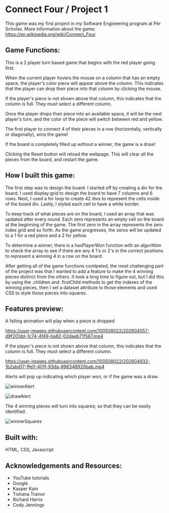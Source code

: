 # Connect Four / Project 1

This game was my first project in my Software Engineering program at Per Scholas. 
More information about the game: https://en.wikipedia.org/wiki/Connect_Four

## Game Functions: 

This is a 2 player turn based game that begins with the red player going first.

When the current player hovers the mouse on a column that has an empty space, the player's color piece will appear above the column. This indicates that the player can drop their piece into that column by clicking the mouse.

If the player's piece is not shown above that column, this indicates that the column is full. They must select a different column.

Once the player drops their piece into an available space, it will be the next player's turn, and the color of the piece will switch between red and yellow.

The first player to connect 4 of their pieces in a row (horizontally, vertically or diagonally), wins the game! 

If the board is completely filled up without a winner, the game is a draw!

Clicking the Reset button will reload the webpage. This will clear all the pieces from the board, and restart the game.


## How I built this game:

The first step was to design the board. I started off by creating a div for the board. I used display:grid to design the board to have 7 columns and 6 rows. Next, I used a for loop to create 42 divs to represent the cells inside of the board div. Lastly, I styled each cell to have a white border.

To keep track of what pieces are on the board, I used an array that was updated after every round. Each zero represents an empty cell on the board at the beginning of the game. The first zero in the array represents the zero index grid and so forth. As the game progresses, the zeros will be updated to a 1 for a red piece and a 2 for yellow.

To determine a winner, there is a hasPlayerWon function with an algorithim to check the array to see if there are any 4 1's or 2's in the correct positions to represent a winning 4 in a row on the board.

After getting all of the game functions comlpeted, the most challenging part of the project was that I wanted to add a feature to make the 4 winning pieces distinct from the others. It took a long time to figure out, but I did this by using the .children and .firstChild methods to get the indexes of the winning pieces, then I set a dataset attribute to those elements and used CSS to style those pieces into squares. 

## Features preview:

A falling animation will play when a piece is dropped

https://user-images.githubusercontent.com/100508022/202604557-d9f201dd-1c74-4f49-ba82-02daeb71f567.mp4

If the player's piece is not shown above that column, this indicates that the column is full. They must select a different column.

https://user-images.githubusercontent.com/100508022/202604932-1b2abd17-ffe0-401f-93da-896348920bab.mp4

Alerts will pop up indicating which player won, or if the game was a draw.

![winnerAlert](https://user-images.githubusercontent.com/100508022/202607287-e0669dc4-b41d-41bb-809b-bd81431bdef4.png)

![drawAlert](https://user-images.githubusercontent.com/100508022/202607440-d8da1ad2-367c-49b3-99c8-ed555aff1123.png)

The 4 winning pieces will turn into squares; so that they can be easily identified.

![winnerSquares](https://user-images.githubusercontent.com/100508022/202604744-4c051930-0031-4701-a65a-3d9307ebe887.png)

## Built with:

HTML, CSS, Javascript

## Acknowledgements and Resources:

- YouTube tutorials  
- Google  
- Kasper Kain  
- Tishana Trainor  
- Richard Harris  
- Cody Jennings  